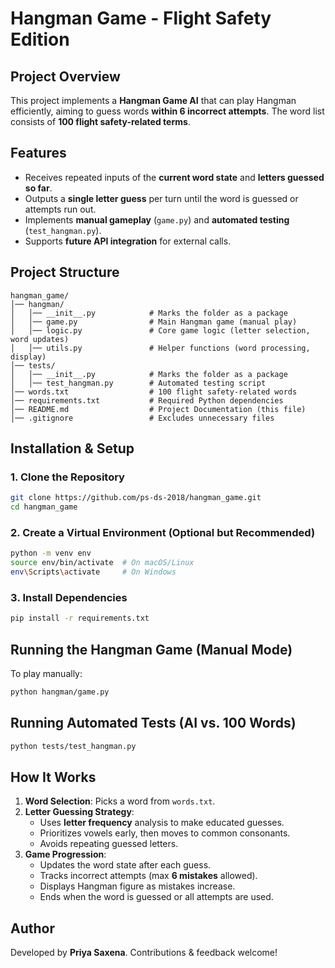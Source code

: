 # Hangman Game - Flight Safety Edition

## Project Overview
This project implements a **Hangman Game AI** that can play Hangman efficiently, aiming to guess words **within 6 incorrect attempts**. The word list consists of **100 flight safety-related terms**.

## Features
- Receives repeated inputs of the **current word state** and **letters guessed so far**.
- Outputs a **single letter guess** per turn until the word is guessed or attempts run out.
- Implements **manual gameplay** (`game.py`) and **automated testing** (`test_hangman.py`).
- Supports **future API integration** for external calls.

## Project Structure
```
hangman_game/
│── hangman/
│   │── __init__.py            # Marks the folder as a package
│   │── game.py                # Main Hangman game (manual play)
│   │── logic.py               # Core game logic (letter selection, word updates)
│   │── utils.py               # Helper functions (word processing, display)
│── tests/
│   │── __init__.py            # Marks the folder as a package
│   │── test_hangman.py        # Automated testing script
│── words.txt                  # 100 flight safety-related words
│── requirements.txt           # Required Python dependencies
│── README.md                  # Project Documentation (this file)
│── .gitignore                 # Excludes unnecessary files
```

## Installation & Setup
### **1️. Clone the Repository**
```bash
git clone https://github.com/ps-ds-2018/hangman_game.git
cd hangman_game
```

### **2️. Create a Virtual Environment (Optional but Recommended)**
```bash
python -m venv env
source env/bin/activate  # On macOS/Linux
env\Scripts\activate     # On Windows
```

### **3️. Install Dependencies**
```bash
pip install -r requirements.txt
```

## Running the Hangman Game (Manual Mode)
To play manually:
```bash
python hangman/game.py
```

## Running Automated Tests (AI vs. 100 Words)
```bash
python tests/test_hangman.py
```

## How It Works
1. **Word Selection**: Picks a word from `words.txt`.
2. **Letter Guessing Strategy**:
   - Uses **letter frequency** analysis to make educated guesses.
   - Prioritizes vowels early, then moves to common consonants.
   - Avoids repeating guessed letters.
3. **Game Progression**:
   - Updates the word state after each guess.
   - Tracks incorrect attempts (max **6 mistakes** allowed).
   - Displays Hangman figure as mistakes increase.
   - Ends when the word is guessed or all attempts are used.



## Author
Developed by **Priya Saxena**. Contributions & feedback welcome!



